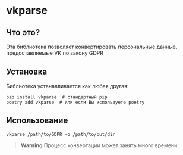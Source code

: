 # vkparse

## Что это?

Эта библиотека позволяет конвертировать персональные данные, предоставляемые VK по закону GDPR

## Установка

Библиотека устанавливается как любая другая:

```shell
pip install vkparse  # стандартный pip
poetry add vkparse  # Или если Вы используете poetry
```

## Использование

```shell
vkparse /path/to/GDPR -o /path/to/out/dir
```

> **Warning**
> Процесс конвертации может занять много времени
